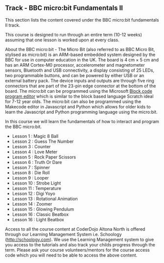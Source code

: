 
## Track - BBC micro:bit Fundamentals II

This section lists the content covered under the BBC micro:bit fundamentals II track.

This course is designed to run through an entire term (10-12 weeks) assuming that one lesson is worked upon at every class. 

About the BBC micro:bit - The Micro Bit (also referred to as BBC Micro Bit, stylised as micro:bit) is an ARM-based embedded system designed by the BBC for use in computer education in the UK. The board is 4 cm × 5 cm and has an ARM Cortex-M0 processor, accelerometer and magnetometer sensors, Bluetooth and USB connectivity, a display consisting of 25 LEDs, two programmable buttons, and can be powered by either USB or an external battery pack. The device inputs and outputs are through five ring connectors that are part of the 23-pin edge connector at the bottom of the board. The micro:bit can be programmed using the Microsoft [Block code program editor](https://makecode.microbit.org) which is similar to the block based language Scratch ideal for 7-12 year olds. The micro:bit can also be programmed using the Makecode editor in Javascript and Python which allows for older kids to learn the Javascript and Python programming language using the micro:bit.

In this course we will learn the fundamentals of how to interact and program the BBC micro:bit.

- Lesson 1  : Magic 8 Ball
- Lesson 2  : Guess The Number
- Lesson 3  : Counter
- Lesson 4  : Love Meter
- Lesson 5  : Rock Paper Scissors
- Lesson 6  : Truth Or Dare
- Lesson 7  : Spinner
- Lesson 8  : Die Roll
- Lesson 9  : Looper
- Lesson 10 : Strobe Light
- Lesson 11 : Temperature
- Lesson 12 : Digi Yoyo
- Lesson 13 : Rotational Animation
- Lesson 14 : Zoomer
- Lesson 15 : Glowing Pendulum
- Lesson 16 : Classic Beatbox
- Lesson 16 : Light Beatbox

Access to all the course content at CoderDojo Altona North is offered through our Learning Management System i.e. Schoology (http://schoology.com). We use the Learning Management system to give you access to the tutorials and also track your childs progress through the term. Please ask your course volunteers/mentors for the course access code which you will need to be able to access the above content. 
